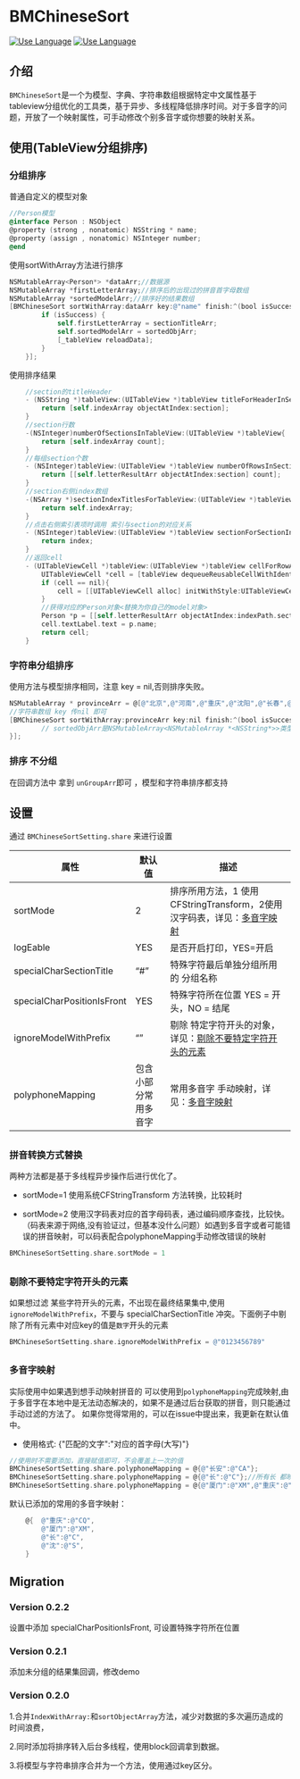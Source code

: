 BMChineseSort
=======================
[![Use Language](https://img.shields.io/badge/language-objc-green.svg)](https://github.com/Baymax0/BMChineseSort)
[![Use Language](https://img.shields.io/badge/version-0.2.2-blue.svg)](https://github.com/Baymax0/BMChineseSort)

## 介绍
`BMChineseSort`是一个为模型、字典、字符串数组根据特定中文属性基于tableview分组优化的工具类，基于异步、多线程降低排序时间。对于多音字的问题，开放了一个映射属性，可手动修改个别多音字或你想要的映射关系。


## 使用(TableView分组排序)

### 分组排序

普通自定义的模型对象
```objective-c
//Person模型
@interface Person : NSObject
@property (strong , nonatomic) NSString * name;
@property (assign , nonatomic) NSInteger number;
@end
```

使用sortWithArray方法进行排序
```objective-c
NSMutableArray<Person*> *dataArr;//数据源
NSMutableArray *firstLetterArray;//排序后的出现过的拼音首字母数组
NSMutableArray *sortedModelArr;//排序好的结果数组
[BMChineseSort sortWithArray:dataArr key:@"name" finish:^(bool isSuccess, NSMutableArray *unGroupArr, NSMutableArray *sectionTitleArr, NSMutableArray<NSMutableArray *> *sortedObjArr) {
        if (isSuccess) {
            self.firstLetterArray = sectionTitleArr;
            self.sortedModelArr = sortedObjArr;
            [_tableView reloadData];
        }
    }];
```

使用排序结果
```objective-c
    //section的titleHeader
    - (NSString *)tableView:(UITableView *)tableView titleForHeaderInSection:(NSInteger)section {
        return [self.indexArray objectAtIndex:section];
    }
    //section行数
    -(NSInteger)numberOfSectionsInTableView:(UITableView *)tableView{
        return [self.indexArray count];
    }
    //每组section个数
    - (NSInteger)tableView:(UITableView *)tableView numberOfRowsInSection:(NSInteger)section{
        return [[self.letterResultArr objectAtIndex:section] count];
    }
    //section右侧index数组
    -(NSArray *)sectionIndexTitlesForTableView:(UITableView *)tableView{
        return self.indexArray;
    }
    //点击右侧索引表项时调用 索引与section的对应关系
    - (NSInteger)tableView:(UITableView *)tableView sectionForSectionIndexTitle:(NSString *)title atIndex:(NSInteger)index{
        return index;
    }
    //返回cell
    - (UITableViewCell *)tableView:(UITableView *)tableView cellForRowAtIndexPath:(NSIndexPath *)indexPath{
        UITableViewCell *cell = [tableView dequeueReusableCellWithIdentifier:@"CELL"];
        if (cell == nil){
            cell = [[UITableViewCell alloc] initWithStyle:UITableViewCellStyleDefault reuseIdentifier:@"CELL"];
        }
        //获得对应的Person对象<替换为你自己的model对象>
        Person *p = [[self.letterResultArr objectAtIndex:indexPath.section] objectAtIndex:indexPath.row];
        cell.textLabel.text = p.name;
        return cell;
    }
```


### 字符串分组排序
使用方法与模型排序相同，注意 key = nil,否则排序失败。
```objective-c
NSMutableArray * provinceArr = @[@"北京",@"河南",@"重庆",@"沈阳",@"长春",@"abc",];
//字符串数组 key 传nil 即可
[BMChineseSort sortWithArray:provinceArr key:nil finish:^(bool isSuccess, NSMutableArray *unGroupArr, NSMutableArray *sectionTitleArr, NSMutableArray<NSMutableArray *> *sortedObjArr){
        // sortedObjArr是NSMutableArray<NSMutableArray *<NSString*>>类型
}];
```

### 排序 不分组

在回调方法中 拿到 `unGroupArr`即可 ，模型和字符串排序都支持

## 设置

通过 `BMChineseSortSetting.share` 来进行设置

属性|默认值|描述
-|-|-
sortMode| 2 | 排序所用方法，1 使用CFStringTransform，2使用汉字码表，详见：[多音字映射](#0)
logEable| YES |是否开启打印，YES=开启
specialCharSectionTitle| “#” |特殊字符最后单独分组所用的 分组名称
specialCharPositionIsFront| YES |特殊字符所在位置 YES = 开头，NO = 结尾
ignoreModelWithPrefix| “” |剔除 特定字符开头的对象，详见：[剔除不要特定字符开头的元素](#1)
polyphoneMapping| 包含小部分常用多音字 |常用多音字 手动映射，详见：[多音字映射](#2)

<h2 id="0"> </h2>

### 拼音转换方式替换

两种方法都是基于多线程异步操作后进行优化了。

- sortMode=1 使用系统CFStringTransform 方法转换，比较耗时

- sortMode=2 使用汉字码表对应的首字母码表，通过编码顺序查找，比较快。（码表来源于网络,没有验证过，但基本没什么问题）如遇到多音字或者可能错误的拼音映射，可以码表配合polyphoneMapping手动修改错误的映射

```objective-c
BMChineseSortSetting.share.sortMode = 1
```
<h2 id="1"> </h2>

### 剔除不要特定字符开头的元素

如果想过滤 某些字符开头的元素，不出现在最终结果集中,使用 `ignoreModelWithPrefix`，不要与 specialCharSectionTitle 冲突。下面例子中剔除了所有元素中对应key的值是`数字`开头的元素
```objective-c
BMChineseSortSetting.share.ignoreModelWithPrefix = @"0123456789"
```
<h2 id="2"> </h2>

### 多音字映射

实际使用中如果遇到想手动映射拼音的 可以使用到`polyphoneMapping`完成映射,由于多音字在本地中是无法动态解决的，如果不是通过后台获取的拼音，则只能通过手动过滤的方法了。
如果你觉得常用的，可以在issue中提出来，我更新在默认值中。

- 使用格式: {"匹配的文字":"对应的首字母(大写)"}

```objective-c
//使用时不需要添加，直接赋值即可，不会覆盖上一次的值
BMChineseSortSetting.share.polyphoneMapping = @{@"长安":@"CA"};
BMChineseSortSetting.share.polyphoneMapping = @{@"长":@"C"};//所有长 都映射为chang(C)
BMChineseSortSetting.share.polyphoneMapping = @{@"厦门":@"XM",@"重庆":@"CQ"};
```
默认已添加的常用的多音字映射：
```objective-c
    @{  @"重庆":@"CQ",
        @"厦门":@"XM",
        @"长":@"C",
        @"沈":@"S",
    }
```

## Migration

### Version 0.2.2

设置中添加 specialCharPositionIsFront, 可设置特殊字符所在位置

### Version 0.2.1

添加未分组的结果集回调，修改demo

### Version 0.2.0

1.合并`IndexWithArray:`和`sortObjectArray`方法，减少对数据的多次遍历造成的时间浪费，

2.同时添加将排序转入后台多线程，使用block回调拿到数据。

3.将模型与字符串排序合并为一个方法，使用通过key区分。

<!-- 
sublime编辑时自动刷新用:
<meta http-equiv="refresh" content="8"> 
-->


